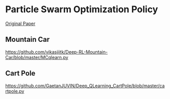 # Particle Swarm Optimization Policy

[Original Paper](https://pdfs.semanticscholar.org/b51c/a3ba66d5a7fd01471a30f165831ca8da4641.pdf)

## Mountain Car

https://github.com/vikasjiitk/Deep-RL-Mountain-Car/blob/master/MCqlearn.py

## Cart Pole

https://github.com/GaetanJUVIN/Deep_QLearning_CartPole/blob/master/cartpole.py
